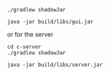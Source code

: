 ```
./gradlew shadowJar

java -jar build/libs/gui.jar
```

or for the server

```
cd c-server
./gradlew shadowJar

java -jar build/libs/server.jar
```

